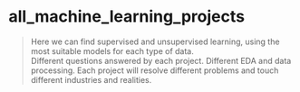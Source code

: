 # all_machine_learning_projects 
> Here we can find supervised and unsupervised learning, using the most suitable models for each type of data.  
> Different questions answered by each project.
> Different EDA and data processing.
> Each project will resolve different problems and touch different industries and realities. 
